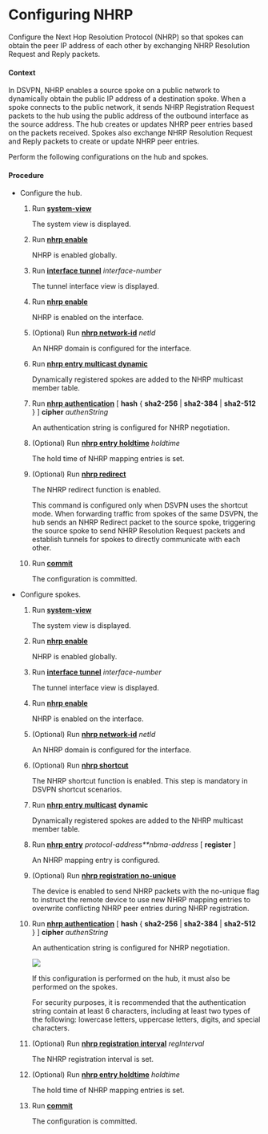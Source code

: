 Configuring NHRP
================

Configure the Next Hop Resolution Protocol (NHRP) so that spokes can obtain the peer IP address of each other by exchanging NHRP Resolution Request and Reply packets.

#### Context

In DSVPN, NHRP enables a source spoke on a public network to dynamically obtain the public IP address of a destination spoke. When a spoke connects to the public network, it sends NHRP Registration Request packets to the hub using the public address of the outbound interface as the source address. The hub creates or updates NHRP peer entries based on the packets received. Spokes also exchange NHRP Resolution Request and Reply packets to create or update NHRP peer entries.

Perform the following configurations on the hub and spokes.


#### Procedure

* Configure the hub.
  1. Run [**system-view**](cmdqueryname=system-view)
     
     
     
     The system view is displayed.
  2. Run [**nhrp enable**](cmdqueryname=nhrp+enable)
     
     
     
     NHRP is enabled globally.
  3. Run [**interface tunnel**](cmdqueryname=interface+tunnel) *interface-number*
     
     
     
     The tunnel interface view is displayed.
  4. Run [**nhrp enable**](cmdqueryname=nhrp+enable)
     
     
     
     NHRP is enabled on the interface.
  5. (Optional) Run [**nhrp network-id**](cmdqueryname=nhrp+network-id) *netId*
     
     
     
     An NHRP domain is configured for the interface.
  6. Run [**nhrp entry multicast dynamic**](cmdqueryname=nhrp+entry+multicast+dynamic)
     
     
     
     Dynamically registered spokes are added to the NHRP multicast member table.
  7. Run [**nhrp authentication**](cmdqueryname=nhrp+authentication) [ **hash** { **sha2-256** | **sha2-384** | **sha2-512** } ] **cipher** *authenString*
     
     
     
     An authentication string is configured for NHRP negotiation.
  8. (Optional) Run [**nhrp entry holdtime**](cmdqueryname=nhrp+entry+holdtime) *holdtime*
     
     
     
     The hold time of NHRP mapping entries is set.
  9. (Optional) Run [**nhrp redirect**](cmdqueryname=nhrp+redirect)
     
     
     
     The NHRP redirect function is enabled.
     
     
     
     This command is configured only when DSVPN uses the shortcut mode. When forwarding traffic from spokes of the same DSVPN, the hub sends an NHRP Redirect packet to the source spoke, triggering the source spoke to send NHRP Resolution Request packets and establish tunnels for spokes to directly communicate with each other.
  10. Run [**commit**](cmdqueryname=commit)
      
      
      
      The configuration is committed.
* Configure spokes.
  1. Run [**system-view**](cmdqueryname=system-view)
     
     
     
     The system view is displayed.
  2. Run [**nhrp enable**](cmdqueryname=nhrp+enable)
     
     
     
     NHRP is enabled globally.
  3. Run [**interface tunnel**](cmdqueryname=interface+tunnel) *interface-number*
     
     
     
     The tunnel interface view is displayed.
  4. Run [**nhrp enable**](cmdqueryname=nhrp+enable)
     
     
     
     NHRP is enabled on the interface.
  5. (Optional) Run [**nhrp network-id**](cmdqueryname=nhrp+network-id) *netId*
     
     
     
     An NHRP domain is configured for the interface.
  6. (Optional) Run [**nhrp shortcut**](cmdqueryname=nhrp+shortcut)
     
     
     
     The NHRP shortcut function is enabled. This step is mandatory in DSVPN shortcut scenarios.
  7. Run [**nhrp entry multicast**](cmdqueryname=nhrp+entry+multicast) **dynamic**
     
     
     
     Dynamically registered spokes are added to the NHRP multicast member table.
  8. Run **[**nhrp entry**](cmdqueryname=nhrp+entry)** *protocol-address**nbma-address* [ **register** ]
     
     
     
     An NHRP mapping entry is configured.
  9. (Optional) Run [**nhrp registration no-unique**](cmdqueryname=nhrp+registration+no-unique)
     
     
     
     The device is enabled to send NHRP packets with the no-unique flag to instruct the remote device to use new NHRP mapping entries to overwrite conflicting NHRP peer entries during NHRP registration.
  10. Run [**nhrp authentication**](cmdqueryname=nhrp+authentication) [ **hash** { **sha2-256** | **sha2-384** | **sha2-512** } ] **cipher** *authenString*
      
      
      
      An authentication string is configured for NHRP negotiation.
      
      
      
      ![](../../../../public_sys-resources/note_3.0-en-us.png) 
      
      If this configuration is performed on the hub, it must also be performed on the spokes.
      
      For security purposes, it is recommended that the authentication string contain at least 6 characters, including at least two types of the following: lowercase letters, uppercase letters, digits, and special characters.
  11. (Optional) Run [**nhrp registration interval**](cmdqueryname=nhrp+registration+interval) *regInterval*
      
      
      
      The NHRP registration interval is set.
  12. (Optional) Run [**nhrp entry holdtime**](cmdqueryname=nhrp+entry+holdtime) *holdtime*
      
      
      
      The hold time of NHRP mapping entries is set.
  13. Run [**commit**](cmdqueryname=commit)
      
      
      
      The configuration is committed.